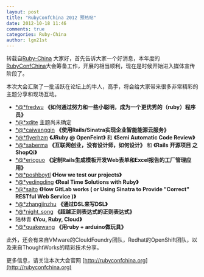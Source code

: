 ```yaml
---
layout: post
title: "RubyConfChina 2012 预热帖"
date: 2012-10-18 11:46
comments: true
categories: Ruby-China
author: lgn21st
---
```

转载自[Ruby-China](http://ruby-china.org/topics/5189)
大家好，首先告诉大家一个好消息，本年度的[RubyConfChina](http://rubyconfchina.org)大会筹备工作，开展的相当顺利，现在是时候开始进入媒体宣传阶段了。

本次大会汇聚了一批活跃在论坛上的牛人，高手，将会给大家带来很多非常精彩的主题分享和现场互动。

-   [*@*fredwu](/fredwu "@fredwu")
    **《如何通过努力和一些小聪明，成为一个更优秀的（ruby）程序员》**
-   [*@*xdite](/xdite "@xdite") 主题尚未确定
-   [*@*caiwangqin](/caiwangqin "@caiwangqin")
    **《使用Rails/Sinatra实现企业智能能源云服务》**
-   [*@*flyerhzm](/flyerhzm "@flyerhzm") **《JRuby @ OpenFeint》** 和
    **《Semi Automatic Code Review》**
-   [*@*saberma](/saberma "@saberma")
    **《互联网创业，没有设计师，如何设计》** 和 **《Rails 开源项目 之
    ShopQi》**
-   [*@*ericguo](/ericguo "@ericguo")
    **《定制Rails生成模板开发Web表单和Excel报告的工厂管理应用》**
-   [*@*poshboytl](/poshboytl "@poshboytl") **《How we test our
    projects》**
-   [*@*yedingding](/yedingding "@yedingding") **《Real Time Solutions
    with Ruby》**
-   [*@*saito](/saito "@saito") **《How GitLab works ( or Using Sinatra
    to Provide "Correct" RESTful Web Service )》**
-   [*@*zhangjinzhu](/zhangjinzhu "@zhangjinzhu") **《通过DSL来写DSL》**
-   [*@*night\_song](/night_song "@night_song")
    **《超越正则表达式的正则表达式》**
-   陆林青 **《You, Ruby, Cloud》**
-   [*@*quakewang](/quakewang "@quakewang") **《用ruby +
    arduino做玩具》**

此外，还会有来自VMware的ClouldFoundry团队，Redhat的OpenShift团队，以及来自ThoughtWorks的精彩技术分享。

更多信息，请关注本次大会官网
[http://rubyconfchina.org](http://rubyconfchina.org)
